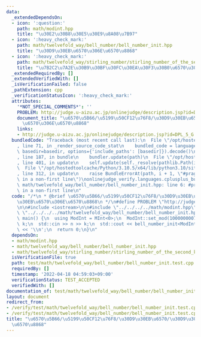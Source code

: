 ```yaml
---
data:
  _extendedDependsOn:
  - icon: ':question:'
    path: math/modint.hpp
    title: "\u30E2\u30B8\u30E5\u30E9\u8A08\u7B97"
  - icon: ':heavy_check_mark:'
    path: math/twelvefold_way/bell_number/bell_number_init.hpp
    title: "\u30D9\u30EB\u6570\u306E\u6570\u8868"
  - icon: ':heavy_check_mark:'
    path: math/twelvefold_way/stirling_number/stirling_number_of_the_second_kind_init.hpp
    title: "\u7B2C2\u7A2E\u30B9\u30BF\u30FC\u30EA\u30F3\u30B0\u6570\u306E\u6570\u8868"
  _extendedRequiredBy: []
  _extendedVerifiedWith: []
  _isVerificationFailed: false
  _pathExtension: cpp
  _verificationStatusIcon: ':heavy_check_mark:'
  attributes:
    '*NOT_SPECIAL_COMMENTS*': ''
    PROBLEM: http://judge.u-aizu.ac.jp/onlinejudge/description.jsp?id=DPL_5_G
    document_title: "\u6570\u5B66/\u5199\u50CF12\u76F8/\u30D9\u30EB\u6570/\u30D9\u30EB\
      \u6570\u306E\u6570\u8868"
    links:
    - http://judge.u-aizu.ac.jp/onlinejudge/description.jsp?id=DPL_5_G
  bundledCode: "Traceback (most recent call last):\n  File \"/opt/hostedtoolcache/Python/3.10.5/x64/lib/python3.10/site-packages/onlinejudge_verify/documentation/build.py\"\
    , line 71, in _render_source_code_stat\n    bundled_code = language.bundle(stat.path,\
    \ basedir=basedir, options={'include_paths': [basedir]}).decode()\n  File \"/opt/hostedtoolcache/Python/3.10.5/x64/lib/python3.10/site-packages/onlinejudge_verify/languages/cplusplus.py\"\
    , line 187, in bundle\n    bundler.update(path)\n  File \"/opt/hostedtoolcache/Python/3.10.5/x64/lib/python3.10/site-packages/onlinejudge_verify/languages/cplusplus_bundle.py\"\
    , line 401, in update\n    self.update(self._resolve(pathlib.Path(included), included_from=path))\n\
    \  File \"/opt/hostedtoolcache/Python/3.10.5/x64/lib/python3.10/site-packages/onlinejudge_verify/languages/cplusplus_bundle.py\"\
    , line 312, in update\n    raise BundleErrorAt(path, i + 1, \"#pragma once found\
    \ in a non-first line\")\nonlinejudge_verify.languages.cplusplus_bundle.BundleErrorAt:\
    \ math/twelvefold_way/bell_number/bell_number_init.hpp: line 6: #pragma once found\
    \ in a non-first line\n"
  code: "/*\n * @brief \u6570\u5B66/\u5199\u50CF12\u76F8/\u30D9\u30EB\u6570/\u30D9\
    \u30EB\u6570\u306E\u6570\u8868\n */\n#define PROBLEM \"http://judge.u-aizu.ac.jp/onlinejudge/description.jsp?id=DPL_5_G\"\
    \n\n#include <iostream>\n\n#include \"../../../../math/modint.hpp\"\n#include\
    \ \"../../../../math/twelvefold_way/bell_number/bell_number_init.hpp\"\n\nint\
    \ main() {\n  using ModInt = MInt<0>;\n  ModInt::set_mod(1000000007);\n  int n,\
    \ k;\n  std::cin >> n >> k;\n  std::cout << bell_number_init<ModInt>(n, k)[n][k]\
    \ << '\\n';\n  return 0;\n}\n"
  dependsOn:
  - math/modint.hpp
  - math/twelvefold_way/bell_number/bell_number_init.hpp
  - math/twelvefold_way/stirling_number/stirling_number_of_the_second_kind_init.hpp
  isVerificationFile: true
  path: test/math/twelvefold_way/bell_number/bell_number_init.test.cpp
  requiredBy: []
  timestamp: '2022-04-18 04:59:03+09:00'
  verificationStatus: TEST_ACCEPTED
  verifiedWith: []
documentation_of: test/math/twelvefold_way/bell_number/bell_number_init.test.cpp
layout: document
redirect_from:
- /verify/test/math/twelvefold_way/bell_number/bell_number_init.test.cpp
- /verify/test/math/twelvefold_way/bell_number/bell_number_init.test.cpp.html
title: "\u6570\u5B66/\u5199\u50CF12\u76F8/\u30D9\u30EB\u6570/\u30D9\u30EB\u6570\u306E\
  \u6570\u8868"
---
```

